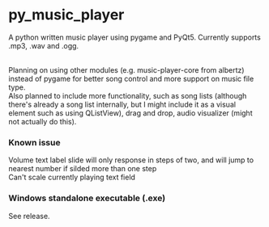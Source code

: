 # py_music_player
A python written music player using pygame and PyQt5. Currently supports .mp3, .wav and .ogg.

<br>Planning on using other modules (e.g. music-player-core from albertz) instead of pygame for better song control and more support on music file type.
<br>Also planned to include more functionality, such as song lists (although there's already a song list internally, but I might include it as a visual element such as using QListView), drag and drop, audio visualizer (might not actually do this).

### Known issue
Volume text label slide will only response in steps of two, and will jump to nearest number if silded more than one step
<br>Can't scale currently playing text field

### Windows standalone executable (.exe)
See release.
